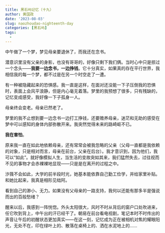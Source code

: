 ```yaml
---
title: 黑石屿记忆（十九）
author: 黄国政
date: '2023-08-03'
slug: naozhoudao-nighteenth-day
categories: [黑石屿]
tags:
  - 
---
```


<!--more-->

中午做了一个梦，梦见母亲要退休了，而我还在念书。

潜意识里没有父亲的身影，也没有哥哥的，好像只剩下我们俩。当时心中只是掠过一个念头——**我要一边念书，一边挣钱**。它十分真实，如果真的存在平行世界，我相信我的每一个梦，都不过是在另一个时空走了一遭。

有一种被隐藏起来的恐惧感。我一直是这样，在面对还没能一下子压倒我的恐惧时，表面上会风平浪静，但是内心毫无着落。梦里的我预想了很多，只有残缺的，记忆变成感受，我好像一下子孤身一人。

母亲终会变老。母亲已然老了。

梦里的我不止想到要一边念书一边打工挣钱，还要赡养母亲，迷茫和无助的感受在梦中可以感知的身体内部弥散开来。我突然觉得未来的路崎岖不已。

**我在害怕**。

原来我一直在如此地依赖母亲，还有常常会被我忽略的父亲（父母一直都是我依赖的对象，只是相对而言，母亲在前台，父亲在后台）。我才意识到，因为他们，我可以“如此”。就好像模拟人生，当生活的变故突如其来，我们猛然失去，过往视而不见的事物才会赤裸裸地显现——只是是在离开的过程之中。

汐薇不会如此，大学的前半段时光，她基本能依靠自己勤工俭学，并给家里补贴。和她比起来，我真是相形见绌阿。

看到自己的渺小、无力。如果没有父母亲的一路支持，我何以还能有那多半是强说而出的百般愁绪？

醒来以后，我感到一阵恍惚。外头太阳很大，风时不时从背后的窗户口处吹进来，任它吹到背上，中午出的汗已经干了。朝易在前台看电视剧，笔记本时不时传出的声音让午后的初醒状态更加真实——在这一刻，记忆成为正在被相机对焦的耀眼阳光，无处不在，印在绿叶上的、散落在桌椅上的、洒在水泥地上的……